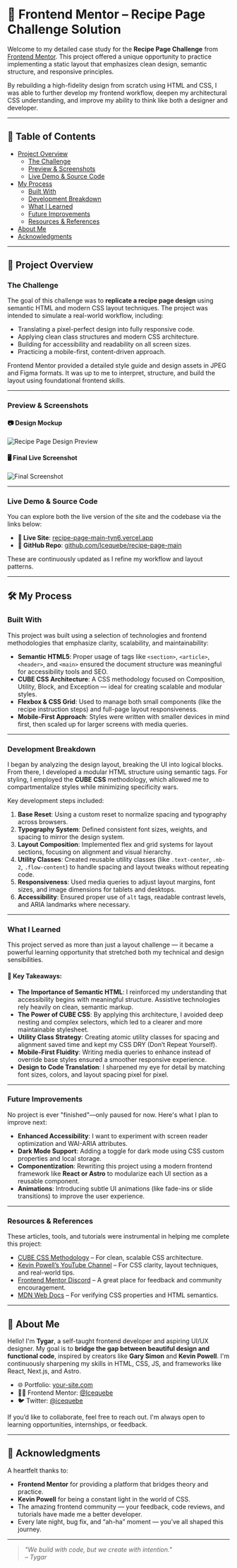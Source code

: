 # 🍳 Frontend Mentor – Recipe Page Challenge Solution

Welcome to my detailed case study for the **Recipe Page Challenge** from [Frontend Mentor](https://www.frontendmentor.io/challenges/recipe-page-KiTsR8QQKm). This project offered a unique opportunity to practice implementing a static layout that emphasizes clean design, semantic structure, and responsive principles. 

By rebuilding a high-fidelity design from scratch using HTML and CSS, I was able to further develop my frontend workflow, deepen my architectural CSS understanding, and improve my ability to think like both a designer and developer.

---

## 🧭 Table of Contents

- [Project Overview](#project-overview)
  - [The Challenge](#the-challenge)
  - [Preview & Screenshots](#preview--screenshots)
  - [Live Demo & Source Code](#live-demo--source-code)
- [My Process](#my-process)
  - [Built With](#built-with)
  - [Development Breakdown](#development-breakdown)
  - [What I Learned](#what-i-learned)
  - [Future Improvements](#future-improvements)
  - [Resources & References](#resources--references)
- [About Me](#about-me)
- [Acknowledgments](#acknowledgments)

---

## 📖 Project Overview

### The Challenge

The goal of this challenge was to **replicate a recipe page design** using semantic HTML and modern CSS layout techniques. The project was intended to simulate a real-world workflow, including:

- Translating a pixel-perfect design into fully responsive code.
- Applying clean class structures and modern CSS architecture.
- Building for accessibility and readability on all screen sizes.
- Practicing a mobile-first, content-driven approach.

Frontend Mentor provided a detailed style guide and design assets in JPEG and Figma formats. It was up to me to interpret, structure, and build the layout using foundational frontend skills.

---

### Preview & Screenshots

#### 📷 Design Mockup

![Recipe Page Design Preview](./preview.jpg)

#### 🖥️ Final Live Screenshot

![Final Screenshot](./screenshot.jpg)

---

### Live Demo & Source Code

You can explore both the live version of the site and the codebase via the links below:

- **🔗 Live Site**: [recipe-page-main-tyn6.vercel.app](https://recipe-page-main-tyn6.vercel.app/)
- **💾 GitHub Repo**: [github.com/Icequebe/recipe-page-main](https://github.com/Icequebe/recipe-page-main)

These are continuously updated as I refine my workflow and layout patterns.

---

## 🛠️ My Process

### Built With

This project was built using a selection of technologies and frontend methodologies that emphasize clarity, scalability, and maintainability:

- **Semantic HTML5**: Proper usage of tags like `<section>`, `<article>`, `<header>`, and `<main>` ensured the document structure was meaningful for accessibility tools and SEO.
- **CUBE CSS Architecture**: A CSS methodology focused on Composition, Utility, Block, and Exception — ideal for creating scalable and modular styles.
- **Flexbox & CSS Grid**: Used to manage both small components (like the recipe instruction steps) and full-page layout responsiveness.
- **Mobile-First Approach**: Styles were written with smaller devices in mind first, then scaled up for larger screens with media queries.

---

### Development Breakdown

I began by analyzing the design layout, breaking the UI into logical blocks. From there, I developed a modular HTML structure using semantic tags. For styling, I employed the **CUBE CSS** methodology, which allowed me to compartmentalize styles while minimizing specificity wars.

Key development steps included:

1. **Base Reset**: Using a custom reset to normalize spacing and typography across browsers.
2. **Typography System**: Defined consistent font sizes, weights, and spacing to mirror the design system.
3. **Layout Composition**: Implemented flex and grid systems for layout sections, focusing on alignment and visual hierarchy.
4. **Utility Classes**: Created reusable utility classes (like `.text-center`, `.mb-2`, `.flow-content`) to handle spacing and layout tweaks without repeating code.
5. **Responsiveness**: Used media queries to adjust layout margins, font sizes, and image dimensions for tablets and desktops.
6. **Accessibility**: Ensured proper use of `alt` tags, readable contrast levels, and ARIA landmarks where necessary.

---

### What I Learned

This project served as more than just a layout challenge — it became a powerful learning opportunity that stretched both my technical and design sensibilities.

#### 🧠 Key Takeaways:

- **The Importance of Semantic HTML**: I reinforced my understanding that accessibility begins with meaningful structure. Assistive technologies rely heavily on clean, semantic markup.
- **The Power of CUBE CSS**: By applying this architecture, I avoided deep nesting and complex selectors, which led to a clearer and more maintainable stylesheet.
- **Utility Class Strategy**: Creating atomic utility classes for spacing and alignment saved time and kept my CSS DRY (Don’t Repeat Yourself).
- **Mobile-First Fluidity**: Writing media queries to enhance instead of override base styles ensured a smoother responsive experience.
- **Design to Code Translation**: I sharpened my eye for detail by matching font sizes, colors, and layout spacing pixel for pixel.

---

### Future Improvements

No project is ever "finished"—only paused for now. Here's what I plan to improve next:

- **Enhanced Accessibility**: I want to experiment with screen reader optimization and WAI-ARIA attributes.
- **Dark Mode Support**: Adding a toggle for dark mode using CSS custom properties and local storage.
- **Componentization**: Rewriting this project using a modern frontend framework like **React or Astro** to modularize each UI section as a reusable component.
- **Animations**: Introducing subtle UI animations (like fade-ins or slide transitions) to improve the user experience.

---

### Resources & References

These articles, tools, and tutorials were instrumental in helping me complete this project:

- [CUBE CSS Methodology](https://cube.fyi/) – For clean, scalable CSS architecture.
- [Kevin Powell’s YouTube Channel](https://www.youtube.com/@KevinPowell) – For CSS clarity, layout techniques, and real-world tips.
- [Frontend Mentor Discord](https://discord.gg/frontendmentor) – A great place for feedback and community encouragement.
- [MDN Web Docs](https://developer.mozilla.org/) – For verifying CSS properties and HTML semantics.

---

## 👤 About Me

Hello! I'm **Tygar**, a self-taught frontend developer and aspiring UI/UX designer. My goal is to **bridge the gap between beautiful design and functional code**, inspired by creators like **Gary Simon** and **Kevin Powell**. I'm continuously sharpening my skills in HTML, CSS, JS, and frameworks like React, Next.js, and Astro.

- 🌐 Portfolio: [your-site.com](https://www.your-site.com)
- 👨‍💻 Frontend Mentor: [@Icequebe](https://www.frontendmentor.io/profile/Icequebe)
- 🐦 Twitter: [@icequebe](https://twitter.com/BhadeTygar)

If you’d like to collaborate, feel free to reach out. I'm always open to learning opportunities, internships, or feedback.

---

## 🙏 Acknowledgments

A heartfelt thanks to:

- **Frontend Mentor** for providing a platform that bridges theory and practice.
- **Kevin Powell** for being a constant light in the world of CSS.
- The amazing frontend community — your feedback, code reviews, and tutorials have made me a better developer.
- Every late night, bug fix, and “ah-ha” moment — you’ve all shaped this journey.

---

> _"We build with code, but we create with intention."_  
> _– Tygar_
